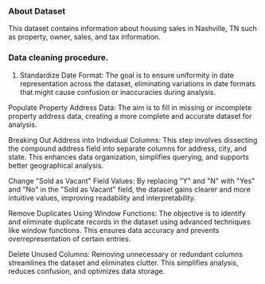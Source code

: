 ### About Dataset 
This dataset contains information about housing sales in Nashville, TN such as property, owner, sales, and tax information.

### Data cleaning procedure.
1) Standardize Date Format:    The goal is to ensure uniformity in date representation across the dataset, eliminating variations in date formats that might cause confusion or inaccuracies during 
   analysis.

Populate Property Address Data: The aim is to fill in missing or incomplete property address data, creating a more complete and accurate dataset for analysis.

Breaking Out Address into Individual Columns: This step involves dissecting the compound address field into separate columns for address, city, and state. This enhances data organization, simplifies querying, and supports better geographical analysis.

Change "Sold as Vacant" Field Values: By replacing "Y" and "N" with "Yes" and "No" in the "Sold as Vacant" field, the dataset gains clearer and more intuitive values, improving readability and interpretability.

Remove Duplicates Using Window Functions: The objective is to identify and eliminate duplicate records in the dataset using advanced techniques like window functions. This ensures data accuracy and prevents overrepresentation of certain entries.

Delete Unused Columns: Removing unnecessary or redundant columns streamlines the dataset and eliminates clutter. This simplifies analysis, reduces confusion, and optimizes data storage.
